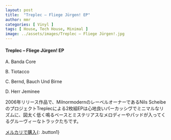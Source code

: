 ```yaml
---
layout: post
title:  "Treplec – Fliege Jürgen! EP"
author: mmr
categories: [ Vinyl ]
tags: [ House, Tech House, Minimal ]
image: ../assets/images/Treplec – Fliege Jürgen!.jpg
---
```


#### Treplec – Fliege Jürgen! EP


A. Banda Core


B. Tiotacco


C. Bernd, Bauch Und Birne


D. Herr Jeminee


2006年リリース作品で、MilnormodernのレーベルオーナーであるNils ScheibeのプロジェクトTreplecによる2枚組EPは心地良いパーカッシヴでミニマルなリズムに、図太く低く鳴るベースとミステリアスなメロディーやパッドが入ってくるグルーヴィーなトラックたちです。


[メルカリで購入](https://jp.mercari.com/item/m10439786369){: .button1}


